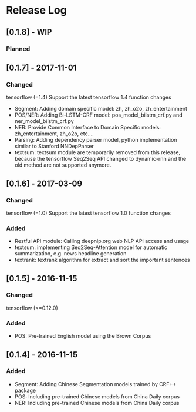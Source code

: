 # Release Log

## [0.1.8] - WIP
### Planned

## [0.1.7] - 2017-11-01
### Changed
tensorflow (=1.4) Support the latest tensorflow 1.4 function changes
- Segment: Adding domain specific model: zh, zh_o2o, zh_entertainment
- POS/NER: Adding Bi-LSTM-CRF model: pos_model_bilstm_crf.py and ner_model_bilstm_crf.py
- NER: Provide Common Interface to Domain Specific models: zh_entertainment, zh_o2o, etc....
- Parsing: Adding dependency parser model, python implementation similar to Stanford NNDepParser
- textsum: textsum module are temporarily removed from this release, because the tensorflow Seq2Seq API changed to dynamic-rnn
and the old method are not supported anymore.

## [0.1.6] - 2017-03-09
### Changed
tensorflow (=1.0) Support the latest tensorflow 1.0 function changes

### Added
- Restful API module: Calling deepnlp.org web NLP API access and usage
- textsum: implementing Seq2Seq-Attention model for automatic summarization, e.g. news headline generation
- textrank: textrank algorithm for extract and sort the important sentences

## [0.1.5] - 2016-11-15
### Changed
tensorflow (<=0.12.0)
### Added
- POS: Pre-trained English model using the Brown Corpus

## [0.1.4] - 2016-11-15
### Added
- Segment: Adding Chinese Segmentation models trained by CRF++ package
- POS: Including pre-trained Chinese models from China Daily corpus
- NER: Including pre-trained Chinese models from China Daily corpus

